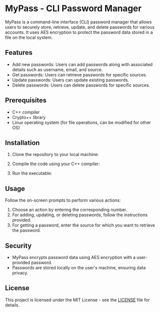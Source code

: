# MyPass - CLI Password Manager

MyPass is a command-line interface (CLI) password manager that allows users to securely store, retrieve, update, and delete passwords for various accounts. It uses AES encryption to protect the password data stored in a file on the local system.

## Features

- Add new passwords: Users can add passwords along with associated details such as username, email, and source.
- Get passwords: Users can retrieve passwords for specific sources.
- Update passwords: Users can update existing passwords.
- Delete passwords: Users can delete passwords for specific sources.

## Prerequisites

- C++ compiler
- Crypto++ library
- Linux operating system (for file operations, can be modified for other OS)

## Installation

1. Clone the repository to your local machine:

2. Compile the code using your C++ compiler:

3. Run the executable:


## Usage

Follow the on-screen prompts to perform various actions:

1. Choose an action by entering the corresponding number.
2. For adding, updating, or deleting passwords, follow the instructions provided.
3. For getting a password, enter the source for which you want to retrieve the password.

## Security

- MyPass encrypts password data using AES encryption with a user-provided password.
- Passwords are stored locally on the user's machine, ensuring data privacy.

## License

This project is licensed under the MIT License - see the [LICENSE](LICENSE) file for details.

